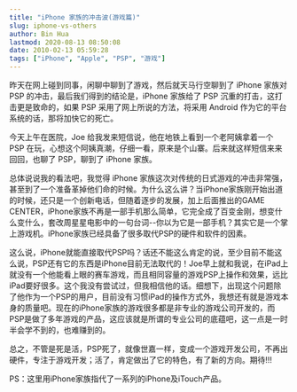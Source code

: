 ```yaml
---
title: "iPhone 家族的冲击波(游戏篇)"
slug: iphone-vs-others
author: Bin Hua
lastmod: 2020-08-13 08:50:08
date: 2010-02-13 05:59:28
tags: ["iPhone", "Apple", "PSP", "游戏"]
---
```


昨天在网上碰到同事，闲聊中聊到了游戏，然后就天马行空聊到了 iPhone 家族对 PSP 的冲击，最后我们得到的结论是，iPhone 家族给了 PSP 沉重的打击，这打击更是致命的，如果 PSP 采用了网上所说的方法，将采用 Android 作为它的平台系统的话，那将加快它的死亡。

今天上午在医院，Joe 给我发来短信说，他在地铁上看到一个老阿姨拿着一个 PSP 在玩，心想这个阿姨真潮，仔细一看，原来是个山寨。后来就这样短信来来回回，也聊了 PSP，聊到了 iPhone 家族。

总体说说我的看法吧，我觉得 iPhone 家族这次对传统的日式游戏的冲击非常强，甚至到了一个准备革掉他们命的时候。为什么这么讲？当iPhone家族刚开始出道的时候，还只是一个创新电话，但随着逐步的发展，加上后面推出的GAME CENTER，iPhone家族不再是一部手机那么简单，它完全成了百变金刚，想变什么变什么，套改周星星电影中的一句台词--你以为它是一部手机？其实它是一个掌上游戏机。iPhone家族已经具备了很多取代PSP的硬件和软件的因素。

这么说，iPhone就能直接取代PSP吗？话还不能这么肯定的说，至少目前不能这么说，PSP还有它的东西是iPhone目前无法取代的！Joe早上就和我说，在iPad上就没有一个他能看上眼的赛车游戏，而且相同容量的游戏PSP上操作和效果，远比iPad要好很多。这个我没有尝试过，但我相信他的话。细想下，出现这个问题除了他作为一个PSP的用户，目前没有习惯iPad的操作方式外，我想还有就是游戏本身的质量吧。现在的iPhone家族的游戏很多都是非专业的游戏公司开发的，而PSP是做了多年游戏的产品，这应该就是所谓的专业公司的底蕴吧，这一点是一时半会学不到的，也难赚到的。

总之，不管是死是活，PSP死了，就像世嘉一样，变成一个游戏开发公司，不再出硬件，专注于游戏开发；活了，肯定做出了它的特色，有了新的方向。期待!!!

PS：这里用iPhone家族指代了一系列的iPhone及iTouch产品。